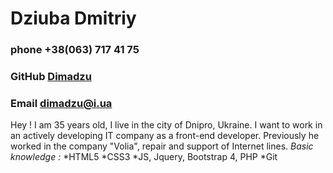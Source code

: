 # Dziuba Dmitriy
### phone +38(063) 717 41 75
### GitHub  [Dimadzu](https://github.com/Dimadzu/rsschool-cv)
### Email dimadzu@i.ua
Hey ! I am 35 years old, I live in the city of Dnipro, Ukraine. I want to work in an actively developing IT company as a front-end developer. Previously he worked in the company "Volia", repair and support of Internet lines.
*Basic knowledge :*
*HTML5
*CSS3
*JS, Jquery, Bootstrap 4, PHP
*Git